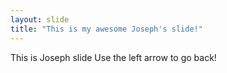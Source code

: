 ```yaml
---
layout: slide
title: "This is my awesome Joseph's slide!"
---
```


This is Joseph slide
Use the left arrow to go back!
